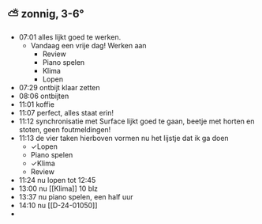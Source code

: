 ##  ⛅ zonnig, 3-6°
- 07:01 alles lijkt goed te werken.
	- Vandaag een vrije dag! Werken aan
		- Review
		- Piano spelen
		- Klima
		- Lopen
- 07:29 ontbijt klaar zetten
- 08:06 ontbijten
- 11:01 koffie
- 11:07 perfect, alles staat erin!
- 11:12 synchronisatie met Surface lijkt goed te gaan, beetje met horten en stoten, geen foutmeldingen!
- 11:13 de vier taken hierboven vormen nu het lijstje dat ik ga doen
	- ✓Lopen
	- Piano spelen
	- ✓Klima
	- Review
- 11:24 nu lopen tot 12:45
- 13:00 nu [[Klima]] 10 blz
- 13:37 nu piano spelen, een half uur
- 14:10 nu [[D-24-01050]]
-